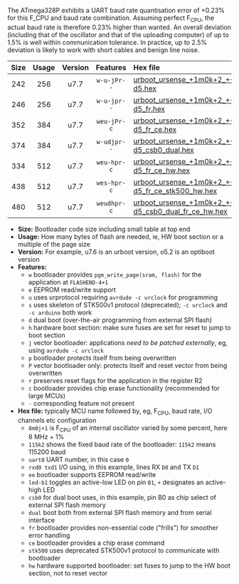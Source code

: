 The ATmega328P exhibits a UART baud rate quantisation error of +0.23% for this F_CPU and baud rate combination. Assuming perfect F<sub>CPU</sub>, the actual baud rate is therefore 0.23% higher than wanted. An overall deviation (including that of the oscillator and that of the uploading computer) of up to 1.5% is well within communication tolerance. In practice, up to 2.5% deviation is likely to work with short cables and benign line noise.

|Size|Usage|Version|Features|Hex file|
|:-:|:-:|:-:|:-:|:--|
|242|256|u7.7|`w-u-jPr--`|[urboot_ursense_+1m0k+2_+++2k4_uart0_rxd0_txd1_led-d5.hex](https://raw.githubusercontent.com/stefanrueger/urboot.hex/main/boards/ursense/internal_oscillator/fcpu_+1m0k+2/br_+++2k4/urboot_ursense_+1m0k+2_+++2k4_uart0_rxd0_txd1_led-d5.hex)|
|246|256|u7.7|`w-u-jpr--`|[urboot_ursense_+1m0k+2_+++2k4_uart0_rxd0_txd1_led-d5_fr.hex](https://raw.githubusercontent.com/stefanrueger/urboot.hex/main/boards/ursense/internal_oscillator/fcpu_+1m0k+2/br_+++2k4/urboot_ursense_+1m0k+2_+++2k4_uart0_rxd0_txd1_led-d5_fr.hex)|
|352|384|u7.7|`weu-jPr-c`|[urboot_ursense_+1m0k+2_+++2k4_uart0_rxd0_txd1_ee_led-d5_fr_ce.hex](https://raw.githubusercontent.com/stefanrueger/urboot.hex/main/boards/ursense/internal_oscillator/fcpu_+1m0k+2/br_+++2k4/urboot_ursense_+1m0k+2_+++2k4_uart0_rxd0_txd1_ee_led-d5_fr_ce.hex)|
|374|384|u7.7|`w-udjpr--`|[urboot_ursense_+1m0k+2_+++2k4_uart0_rxd0_txd1_led-d5_csb0_dual.hex](https://raw.githubusercontent.com/stefanrueger/urboot.hex/main/boards/ursense/internal_oscillator/fcpu_+1m0k+2/br_+++2k4/urboot_ursense_+1m0k+2_+++2k4_uart0_rxd0_txd1_led-d5_csb0_dual.hex)|
|334|512|u7.7|`weu-hpr-c`|[urboot_ursense_+1m0k+2_+++2k4_uart0_rxd0_txd1_ee_led-d5_fr_ce_hw.hex](https://raw.githubusercontent.com/stefanrueger/urboot.hex/main/boards/ursense/internal_oscillator/fcpu_+1m0k+2/br_+++2k4/urboot_ursense_+1m0k+2_+++2k4_uart0_rxd0_txd1_ee_led-d5_fr_ce_hw.hex)|
|438|512|u7.7|`wes-hpr-c`|[urboot_ursense_+1m0k+2_+++2k4_uart0_rxd0_txd1_ee_led-d5_fr_ce_stk500_hw.hex](https://raw.githubusercontent.com/stefanrueger/urboot.hex/main/boards/ursense/internal_oscillator/fcpu_+1m0k+2/br_+++2k4/urboot_ursense_+1m0k+2_+++2k4_uart0_rxd0_txd1_ee_led-d5_fr_ce_stk500_hw.hex)|
|480|512|u7.7|`weudhpr-c`|[urboot_ursense_+1m0k+2_+++2k4_uart0_rxd0_txd1_ee_led-d5_csb0_dual_fr_ce_hw.hex](https://raw.githubusercontent.com/stefanrueger/urboot.hex/main/boards/ursense/internal_oscillator/fcpu_+1m0k+2/br_+++2k4/urboot_ursense_+1m0k+2_+++2k4_uart0_rxd0_txd1_ee_led-d5_csb0_dual_fr_ce_hw.hex)|

- **Size:** Bootloader code size including small table at top end
- **Usage:** How many bytes of flash are needed, ie, HW boot section or a multiple of the page size
- **Version:** For example, u7.6 is an urboot version, o5.2 is an optiboot version
- **Features:**
  + `w` bootloader provides `pgm_write_page(sram, flash)` for the application at `FLASHEND-4+1`
  + `e` EEPROM read/write support
  + `u` uses urprotocol requiring `avrdude -c urclock` for programming
  + `s` uses skeleton of STK500v1 protocol (deprecated); `-c urclock` and `-c arduino` both work
  + `d` dual boot (over-the-air programming from external SPI flash)
  + `h` hardware boot section: make sure fuses are set for reset to jump to boot section
  + `j` vector bootloader: applications *need to be patched externally*, eg, using `avrdude -c urclock`
  + `p` bootloader protects itself from being overwritten
  + `P` vector bootloader only: protects itself and reset vector from being overwritten
  + `r` preserves reset flags for the application in the register R2
  + `c` bootloader provides chip erase functionality (recommended for large MCUs)
  + `-` corresponding feature not present
- **Hex file:** typically MCU name followed by, eg, F<sub>CPU</sub>, baud rate, I/O channels etc configuration
  + `8m0j+1` is F<sub>CPU</sub> of an internal oscillator varied by some percent, here 8 MHz + 1%
  + `115k2` shows the fixed baud rate of the bootloader: `115k2` means 115200 baud
  + `uart0` UART number, in this case `0`
  + `rxd0 txd1` I/O using, in this example, lines RX `D0` and TX `D1`
  + `ee` bootloader supports EEPROM read/write
  + `led-b1` toggles an active-low LED on pin `B1`, `+` designates an active-high LED
  + `csb0` for dual boot uses, in this example, pin B0 as chip select of external SPI flash memory
  + `dual` boot both from external SPI flash memory and from serial interface
  + `fr` bootloader provides non-essential code ("frills") for smoother error handling
  + `ce` bootloader provides a chip erase command
  + `stk500` uses deprecated STK500v1 protocol to communicate with bootloader
  + `hw` hardware supported bootloader: set fuses to jump to the HW boot section, not to reset vector
